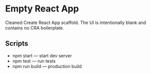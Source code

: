 # Empty React App

Cleaned Create React App scaffold. 
The UI is intentionally blank and contains no CRA boilerplate.

## Scripts
- npm start — start dev server
- npm test — run tests
- npm run build — production build
